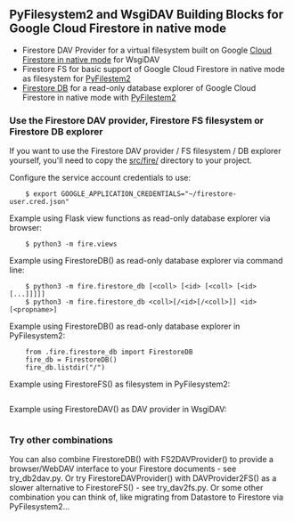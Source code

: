 ## PyFilesystem2 and WsgiDAV Building Blocks for Google Cloud Firestore in native mode

  * Firestore DAV Provider for a virtual filesystem built on Google [Cloud Firestore in native mode](https://cloud.google.com/firestore/docs/) for WsgiDAV
  * Firestore FS for basic support of Google Cloud Firestore in native mode as filesystem for [PyFilestem2](https://docs.pyfilesystem.org/)
  * [Firestore DB](https://github.com/mikespub-org/mp-fs-wsgidav/blob/master/src/fire/firestore_db.py) for a read-only database explorer of Google Cloud Firestore in native mode with [PyFilestem2](https://docs.pyfilesystem.org/)

### Use the Firestore DAV provider, Firestore FS filesystem or Firestore DB explorer ###

If you want to use the Firestore DAV provider / FS filesystem / DB explorer yourself, you'll need to copy the [src/fire/](https://github.com/mikespub-org/mp-fs-wsgidav/tree/master/src/fire) directory to your project.

Configure the service account credentials to use:

```
    $ export GOOGLE_APPLICATION_CREDENTIALS="~/firestore-user.cred.json"
```

Example using Flask view functions as read-only database explorer via browser:

```
    $ python3 -m fire.views
```

Example using FirestoreDB() as read-only database explorer via command line:

```
    $ python3 -m fire.firestore_db [<coll> [<id> [<coll> [<id> [...]]]]]
    $ python3 -m fire.firestore_db <coll>[/<id>[/<coll>]] <id>[<propname>]
```

Example using FirestoreDB() as read-only database explorer in PyFilesystem2:

```
    from .fire.firestore_db import FirestoreDB
    fire_db = FirestoreDB()
    fire_db.listdir("/")
```

Example using FirestoreFS() as filesystem in PyFilesystem2:

```
```

Example using FirestoreDAV() as DAV provider in WsgiDAV:

```
```

### Try other combinations ###

You can also combine FirestoreDB() with FS2DAVProvider() to provide a browser/WebDAV interface to your Firestore documents - see try_db2dav.py.
Or try FirestoreDAVProvider() with DAVProvider2FS() as a slower alternative to FirestoreFS() - see try_dav2fs.py.
Or some other combination you can think of, like migrating from Datastore to Firestore via PyFilesystem2...

